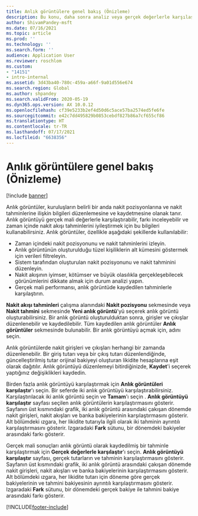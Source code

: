 ```yaml
---
title: Anlık görüntülere genel bakış (Önizleme)
description: Bu konu, daha sonra analiz veya gerçek değerlerle karşılaştırma amacıyla nakit akışı tahminini kaydetmenize olanak sağlayan anlık görüntüler özelliğini açıklar. Nakit akışı tahmini oluşturduğunuzda, bu tahmini bir "anlık görüntü" olarak kaydedebilirsiniz. Bu anlık görüntüleri, tahmine dahil edilen hesapları düzenlemek için kullanabilir veya anlık görüntüdeki tahmini gerçek değerlerle karşılaştırabilirsiniz.
author: ShivamPandey-msft
ms.date: 07/16/2021
ms.topic: article
ms.prod: ''
ms.technology: ''
ms.search.form: ''
audience: Application User
ms.reviewer: roschlom
ms.custom:
- "14151"
- intro-internal
ms.assetid: 3d43ba40-780c-459a-a66f-9a01d556e674
ms.search.region: Global
ms.author: shpandey
ms.search.validFrom: 2020-05-19
ms.dyn365.ops.version: AX 10.0.12
ms.openlocfilehash: cf39e5233b2ef4d50d6c5ace57ba2574ed5fe6fe
ms.sourcegitcommit: e42c7dd495829b0853cebdf827b86a7cf655cf86
ms.translationtype: HT
ms.contentlocale: tr-TR
ms.lasthandoff: 07/17/2021
ms.locfileid: "6638356"
---
```

# <a name="snapshots-overview-preview"></a>Anlık görüntülere genel bakış (Önizleme)

[!include [banner](../includes/banner.md)]

Anlık görüntüler, kuruluşların belirli bir anda nakit pozisyonlarına ve nakit tahminlerine ilişkin bilgileri düzenlemesine ve kaydetmesine olanak tanır. Anlık görüntüyü gerçek mali değerlerle karşılaştırabilir, farkı inceleyebilir ve zaman içinde nakit akışı tahminlerini iyileştirmek için bu bilgileri kullanabilirsiniz. Anlık görüntüler, özellikle aşağıdaki şekillerde kullanılabilir:

- Zaman içindeki nakit pozisyonunu ve nakit tahminlerini izleyin.
- Anlık görüntünün oluşturulduğu tüzel kişiliklerin alt kümesini göstermek için verileri filtreleyin.
- Sistem tarafından oluşturulan nakit pozisyonunu ve nakit tahminini düzenleyin.
- Nakit akışının iyimser, kötümser ve büyük olasılıkla gerçekleşebilecek görünümlerini dikkate almak için durum analizi yapın.
- Gerçek mali performansı, anlık görüntüde kaydedilen tahminlerle karşılaştırın.

**Nakit akışı tahminleri** çalışma alanındaki **Nakit pozisyonu** sekmesinde veya **Nakit tahmini** sekmesinde **Yeni anlık görüntü**'yü seçerek anlık görüntü oluşturabilirsiniz. Bir anlık görüntü oluşturulduktan sonra, girişler ve çıkışlar düzenlenebilir ve kaydedilebilir. Tüm kaydedilen anlık görüntüler **Anlık görüntüler** sekmesinde bulunabilir. Bir anlık görüntüyü açmak için, adını seçin.

Anlık görüntülerde nakit girişleri ve çıkışları herhangi bir zamanda düzenlenebilir. Bir giriş tutarı veya bir çıkış tutarı düzenlendiğinde, güncelleştirilmiş tutar orijinal bakiyeyi oluşturan likidite hesaplarına eşit olarak dağıtılır. Anlık görüntüyü düzenlemeyi bitirdiğinizde, **Kaydet**'i seçerek yaptığınız değişiklikleri kaydedin.

Birden fazla anlık görüntüyü karşılaştırmak için **Anlık görüntüleri karşılaştır**'ı seçin. Bir seferde iki anlık görüntüyü karşılaştırabilirsiniz. Karşılaştırılacak iki anlık görüntü seçin ve **Tamam**'ı seçin . **Anlık görüntüyü karşılaştır** sayfası seçilen anlık görüntülerin karşılaştırmasını gösterir. Sayfanın üst kısmındaki grafik, iki anlık görüntü arasındaki çakışan dönemde nakit girişleri, nakit akışları ve banka bakiyelerinin karşılaştırmasını gösterir. Alt bölümdeki ızgara, her likidite tutarıyla ilgili olarak iki tahminin ayrıntılı karşılaştırmasını gösterir. Izgaradaki **Fark** sütunu, bir dönemdeki bakiyeler arasındaki farkı gösterir.

Gerçek mali sonuçları anlık görüntü olarak kaydedilmiş bir tahminle karşılaştırmak için **Gerçek değerlerle karşılaştır**'ı seçin. **Anlık görüntüyü karşılaştır** sayfası, gerçek tutarların ve tahminin karşılaştırmasını gösterir. Sayfanın üst kısmındaki grafik, iki anlık görüntü arasındaki çakışan dönemde nakit girişleri, nakit akışları ve banka bakiyelerinin karşılaştırmasını gösterir. Alt bölümdeki ızgara, her likidite tutarı için döneme göre gerçek bakiyelerinin ve tahmini bakiyesinin ayrıntılı karşılaştırmasını gösterir. Izgaradaki **Fark** sütunu, bir dönemdeki gerçek bakiye ile tahmini bakiye arasındaki farkı gösterir.

[!INCLUDE[footer-include](../../includes/footer-banner.md)]
